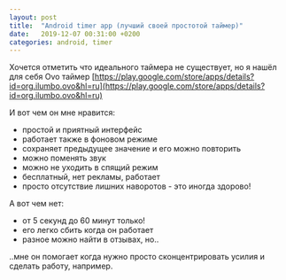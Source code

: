 ```yaml
---
layout: post
title:  "Android timer app (лучший своей простотой таймер)"
date:   2019-12-07 00:31:00 +0200
categories: android, timer
---
```

Хочется отметить что идеального таймера не существует, но я нашёл для себя Ovo таймер [https://play.google.com/store/apps/details?id=org.ilumbo.ovo&hl=ru](https://play.google.com/store/apps/details?id=org.ilumbo.ovo&hl=ru)

И вот чем он мне нравится:
* простой и приятный интерфейс
* работает также в фоновом режиме
* сохраняет предыдущее значение и его можно повторить
* можно поменять звук
* можно не уходить в спящий режим
* бесплатный, нет рекламы, работает
* просто отсутствие лишних наворотов - это иногда здорово!

А вот чем нет:
* от 5 секунд до 60 минут только!
* его легко сбить когда он работает
* разное можно найти в отзывах, но..

..мне он помогает когда нужно просто сконцентрировать усилия и сделать работу, например.
